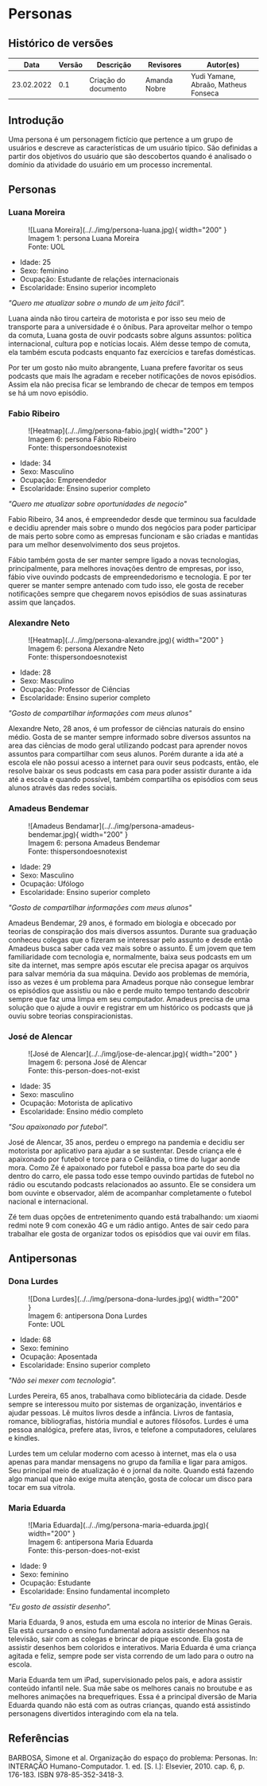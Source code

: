 # Personas

## Histórico de versões
| Data       | Versão | Descrição            | Revisores    | Autor(es)                            |
| ---------- | ------ | -------------------- | ------------ | ------------------------------------ |
| 23.02.2022 | 0.1    | Criação do documento | Amanda Nobre | Yudi Yamane, Abraão, Matheus Fonseca |

## Introdução

Uma persona é um personagem fictício que pertence a um grupo de usuários e descreve as
características de um usuário típico. São definidas a partir dos objetivos do 
usuário que são descobertos quando é analisado o domínio da atividade do usuário
em um processo incremental.

## Personas

### Luana Moreira

<figure markdown>
  ![Luana Moreira](../../img/persona-luana.jpg){ width="200" }
  <figcaption> Imagem 1: persona Luana Moreira </figcaption>
  Fonte: UOL
</figure>

- Idade: 25
- Sexo: feminino
- Ocupação: Estudante de relações internacionais
- Escolaridade: Ensino superior incompleto

_"Quero me atualizar sobre o mundo de um jeito fácil"._

Luana ainda não tirou carteira de motorista e por isso seu meio de transporte para a universidade é o 
ônibus. Para aproveitar melhor o tempo da comuta, Luana gosta de ouvir podcasts sobre alguns
assuntos: política internacional, cultura pop e notícias locais. Além desse tempo de comuta, ela 
também escuta podcasts enquanto faz exercícios e tarefas domésticas.

Por ter um gosto não muito abrangente, Luana prefere favoritar os seus podcasts que mais lhe agradam
e receber notificações de novos episódios. Assim ela não precisa ficar se lembrando
de checar de tempos em tempos se há um novo episódio.


### Fabio Ribeiro

<figure markdown>
  ![Heatmap](../../img/persona-fabio.jpg){ width="200" }
  <figcaption> Imagem 6: persona Fábio Ribeiro </figcaption>
  Fonte: thispersondoesnotexist
</figure>

- Idade: 34
- Sexo: Masculino
- Ocupação: Empreendedor
- Escolaridade: Ensino superior completo

_"Quero me atualizar sobre oportunidades de negocio"_

Fabio Ribeiro, 34 anos, é empreendedor desde que terminou sua faculdade e decidiu aprender mais sobre o mundo dos negócios para poder participar de mais perto sobre como as empresas funcionam e são criadas e mantidas para um melhor desenvolvimento dos seus projetos.

Fábio também gosta de ser manter sempre ligado a novas tecnologias, principalmente, para melhores inovações dentro de empresas, por isso, fábio vive ouvindo podcasts de empreendedorismo e tecnologia. E por ter querer se manter sempre antenado com tudo isso, ele gosta de receber notificações sempre que chegarem novos episódios de suas assinaturas assim que lançados.


### Alexandre Neto

<figure markdown>
  ![Heatmap](../../img/persona-alexandre.jpg){ width="200" }
  <figcaption> Imagem 6: persona Alexandre Neto </figcaption>
  Fonte: thispersondoesnotexist
</figure>

- Idade: 28
- Sexo: Masculino
- Ocupação: Professor de Ciências
- Escolaridade: Ensino superior completo

_"Gosto de compartilhar informações com meus alunos"_

Alexandre Neto, 28 anos, é um professor de ciências naturais do ensino médio. 
Gosta de se manter sempre informado sobre diversos assuntos na area das ciências de
modo geral utilizando podcast para aprender novos assuntos para compartilhar com
seus alunos. Porém durante a ida até a escola ele não possui acesso a internet 
para ouvir seus podcasts, então, ele resolve baixar os seus podcasts em casa para
poder assistir durante a ida até a escola e quando possível, também compartilha 
os episódios com seus alunos através das redes sociais.

### Amadeus Bendemar

<figure markdown>
  ![Amadeus Bendamar](../../img/persona-amadeus-bendemar.jpg){ width="200" }
  <figcaption> Imagem 6: persona Amadeus Bendemar </figcaption>
  Fonte: thispersondoesnotexist
</figure>

- Idade: 29
- Sexo: Masculino
- Ocupação: Ufólogo
- Escolaridade: Ensino superior completo

_"Gosto de compartilhar informações com meus alunos"_

Amadeus Bendemar, 29 anos, é formado em biologia e obcecado por teorias de 
conspiração dos mais diversos assuntos. Durante sua graduação conheceu colegas
que o fizeram se interessar pelo assunto e desde então Amadeus busca saber cada 
vez mais sobre o assunto. É um jovem que tem familiaridade com tecnologia e, 
normalmente, baixa seus podcasts em um site da internet, mas sempre após escutar
ele precisa apagar os arquivos para salvar memória da sua máquina. Devido aos 
problemas de memória, isso as vezes é um problema para Amadeus porque não consegue
lembrar os episódios que assistiu ou não e perde muito tempo tentando descobrir 
sempre que faz uma limpa em seu computador. Amadeus precisa de uma solução que o 
ajude a ouvir e registrar em um histórico os podcasts que já ouviu sobre teorias
conspiracionistas.

### José de Alencar

<figure markdown>
  ![José de Alencar](../../img/jose-de-alencar.jpg){ width="200" }
  <figcaption> Imagem 6: persona José de Alencar </figcaption>
  Fonte: this-person-does-not-exist
</figure>

- Idade: 35
- Sexo: masculino
- Ocupação: Motorista de aplicativo
- Escolaridade: Ensino médio completo

_"Sou apaixonado por futebol"._

José de Alencar, 35 anos, perdeu o emprego na pandemia e decidiu ser motorista 
por aplicativo para ajudar a se sustentar. Desde criança ele é apaixonado por 
futebol e torce para o Ceilândia, o time do lugar aonde mora. Como Zé é apaixonado
por futebol e passa boa parte do seu dia dentro do carro, ele passa todo esse 
tempo ouvindo partidas de futebol no rádio ou escutando podcasts relacionados 
ao assunto. Ele se considera um bom ouvinte e observador, além de acompanhar 
completamente o futebol nacional e internacional.

Zé tem duas opções de entretenimento quando está trabalhando: um xiaomi redmi 
note 9 com conexão 4G e um rádio antigo. Antes de sair cedo para trabalhar ele 
gosta de organizar todos os episódios que vai ouvir em filas.

## Antipersonas

### Dona Lurdes

<figure markdown>
  ![Dona Lurdes](../../img/persona-dona-lurdes.jpg){ width="200" }
  <figcaption> Imagem 6: antipersona Dona Lurdes </figcaption>
  Fonte: UOL
</figure>

- Idade: 68
- Sexo: feminino
- Ocupação: Aposentada
- Escolaridade: Ensino superior completo

_"Não sei mexer com tecnologia"._

Lurdes Pereira, 65 anos, trabalhava como bibliotecária da cidade. Desde sempre se interessou
muito por sistemas de organização, inventários e ajudar pessoas. Lê muitos livros desde a infância.
Livros de fantasia, romance, bibliografias, história mundial e autores filósofos. Lurdes é uma pessoa
analógica, prefere atas, livros, e telefone a computadores, celulares e kindles.

Lurdes tem um celular moderno com acesso à internet, mas ela o usa apenas para mandar mensagens no grupo 
da família e ligar para amigos. Seu principal meio de atualização é o jornal da noite. Quando está 
fazendo algo manual que não exige muita atenção, gosta de colocar um disco para tocar em sua vitrola.

### Maria Eduarda

<figure markdown>
  ![Maria Eduarda](../../img/persona-maria-eduarda.jpg){ width="200" }
  <figcaption> Imagem 6: antipersona Maria Eduarda </figcaption>
  Fonte: this-person-does-not-exist
</figure>

- Idade: 9
- Sexo: feminino
- Ocupação: Estudante
- Escolaridade: Ensino fundamental incompleto

_"Eu gosto de assistir desenho"._

Maria Eduarda, 9 anos, estuda em uma escola no interior de Minas Gerais. Ela está
cursando o ensino fundamental adora assistir desenhos na televisão, sair com as colegas e
brincar de pique esconde. Ela gosta de assistir desenhos bem coloridos e interativos. 
Maria Eduarda é uma criança agitada e feliz, sempre pode ser vista correndo de um lado
para o outro na escola.

Maria Eduarda tem um iPad, supervisionado pelos pais, e adora assistir conteúdo 
infantil nele. Sua mãe sabe os melhores canais no broutube e as melhores animações 
na brequefriques. Essa é a principal diversão de Maria Eduarda quando não está com 
as outras crianças, quando está assistindo personagens divertidos interagindo com 
ela na tela.

## Referências

<!-- Feito aqui ó: https://referenciabibliografica.net/a/pt-br/ref/abnt -->

BARBOSA, Simone et al. Organização do espaço do problema: Personas. In: INTERAÇÃO Humano-Computador. 1. ed. [S. l.]: Elsevier, 2010. cap. 6, p. 176-183. ISBN 978-85-352-3418-3.
